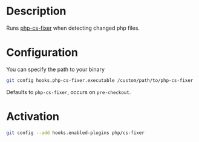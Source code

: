 # Description

Runs [php-cs-fixer][1] when detecting changed php files.

# Configuration

You can specify the path to your binary

```sh
git config hooks.php-cs-fixer.executable /custom/path/to/php-cs-fixer
```

Defaults to `php-cs-fixer`, occurs on `pre-checkout`.

# Activation

```sh
git config --add hooks.enabled-plugins php/cs-fixer
```
[1]: http://cs.sensiolabs.org/
